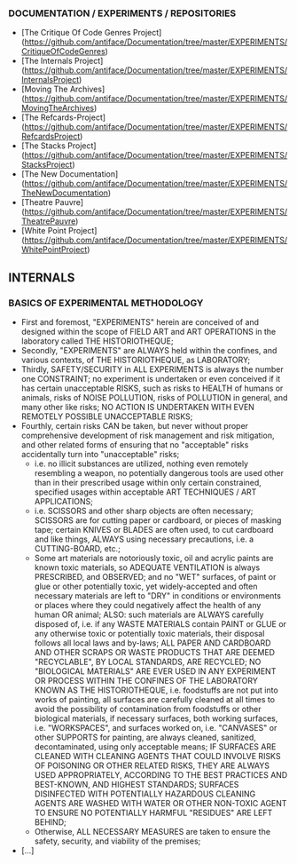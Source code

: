 ### DOCUMENTATION / EXPERIMENTS / REPOSITORIES
* [The Critique Of Code Genres Project] (https://github.com/antiface/Documentation/tree/master/EXPERIMENTS/CritiqueOfCodeGenres)
* [The Internals Project] (https://github.com/antiface/Documentation/tree/master/EXPERIMENTS/InternalsProject)
* [Moving The Archives] (https://github.com/antiface/Documentation/tree/master/EXPERIMENTS/MovingTheArchives)
* [The Refcards-Project] (https://github.com/antiface/Documentation/tree/master/EXPERIMENTS/RefcardsProject)
* [The Stacks Project] (https://github.com/antiface/Documentation/tree/master/EXPERIMENTS/StacksProject)
* [The New Documentation] (https://github.com/antiface/Documentation/tree/master/EXPERIMENTS/TheNewDocumentation)
* [Theatre Pauvre] (https://github.com/antiface/Documentation/tree/master/EXPERIMENTS/TheatrePauvre)
* [White Point Project] (https://github.com/antiface/Documentation/tree/master/EXPERIMENTS/WhitePointProject)

## INTERNALS
### BASICS OF EXPERIMENTAL METHODOLOGY
- First and foremost, "EXPERIMENTS" herein are conceived of and designed within the scope of FIELD ART and ART OPERATIONS in the laboratory called THE HISTORIOTHEQUE;
- Secondly, "EXPERIMENTS" are ALWAYS held within the confines, and various contexts, of THE HISTORIOTHEQUE, as LABORATORY;
- Thirdly, SAFETY/SECURITY in ALL EXPERIMENTS is always the number one CONSTRAINT; no experiment is undertaken or even conceived if it has certain unacceptable RISKS, such as risks to HEALTH of humans or animals, risks of NOISE POLLUTION, risks of POLLUTION in general, and many other like risks; NO ACTION IS UNDERTAKEN WITH EVEN REMOTELY POSSIBLE UNACCEPTABLE RISKS;
- Fourthly, certain risks CAN be taken, but never without proper comprehensive development of risk management and risk mitigation, and other related forms of ensuring that no "acceptable" risks accidentally turn into "unacceptable" risks;
  - i.e. no illicit substances are utilized, nothing even remotely resembling a weapon, no potentially dangerous tools are used other than in their prescribed usage within only certain constrained, specified usages within acceptable ART TECHNIQUES / ART APPLICATIONS;
  - i.e. SCISSORS and other sharp objects are often necessary; SCISSORS are for cutting paper or cardboard, or pieces of masking tape; certain KNIVES or BLADES are often used, to cut cardboard and like things, ALWAYS using necessary precautions, i.e. a CUTTING-BOARD, etc.;
  - Some art materials are notoriously toxic, oil and acrylic paints are known toxic materials, so ADEQUATE VENTILATION is always PRESCRIBED, and OBSERVED; and no "WET" surfaces, of paint or glue or other potentially toxic, yet widely-accepted and often necessary materials are left to "DRY" in conditions or environments or places where they could negatively affect the health of any human OR animal; ALSO: such materials are ALWAYS carefully disposed of, i.e. if any WASTE MATERIALS contain PAINT or GLUE or any otherwise toxic or potentially toxic materials, their disposal follows all local laws and by-laws; ALL PAPER AND CARDBOARD AND OTHER SCRAPS OR WASTE PRODUCTS THAT ARE DEEMED "RECYCLABLE", BY LOCAL STANDARDS, ARE RECYCLED; NO "BIOLOGICAL MATERIALS" ARE EVER USED IN ANY EXPERIMENT OR PROCESS WITHIN THE CONFINES OF THE LABORATORY KNOWN AS THE HISTORIOTHEQUE, i.e. foodstuffs are not put into works of painting, all surfaces are carefully cleaned at all times to avoid the possibility of contamination from foodstuffs or other biological materials, if necessary surfaces, both working surfaces, i.e. "WORKSPACES", and surfaces worked on, i.e. "CANVASES" or other SUPPORTS for painting, are always cleaned, sanitized, decontaminated, using only acceptable means; IF SURFACES ARE CLEANED WITH CLEANING AGENTS THAT COULD INVOLVE RISKS OF POISONING OR OTHER RELATED RISKS, THEY ARE ALWAYS USED APPROPRIATELY, ACCORDING TO THE BEST PRACTICES AND BEST-KNOWN, AND HIGHEST STANDARDS; SURFACES DISINFECTED WITH POTENTIALLY HAZARDOUS CLEANING AGENTS ARE WASHED WITH WATER OR OTHER NON-TOXIC AGENT TO ENSURE NO POTENTIALLY HARMFUL "RESIDUES" ARE LEFT BEHIND;
  - Otherwise, ALL NECESSARY MEASURES are taken to ensure the safety, security, and viability of the premises;
- [...]
